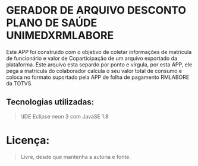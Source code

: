 # GERADOR DE ARQUIVO DESCONTO PLANO DE SAÚDE UNIMEDXRMLABORE

Este APP foi construido com o objetivo de coletar informações de matricula de funcionário e valor de Coparticipação de um arquivo exportado da plataforma. Este arquivo esta separdo por ponto e virgula, por esta APP, ele pega a matricula do colaborador calcula o seu valor total de consumo e coloca no formato suportado pela APP de folha de pagamento RMLABORE da TOTVS.
## Tecnologias utilizadas:
> \IDE Eclipse neon 3 com JavaSE 1.8

# Licença:
> Livre, desde que mantenha a autoria e fonte.
